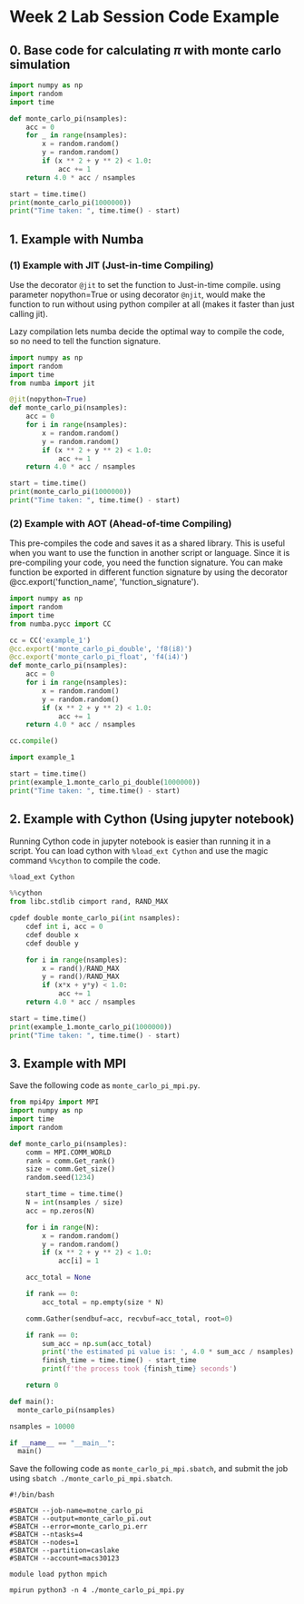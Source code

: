 # Week 2 Lab Session Code Example

## 0. Base code for calculating $\pi$ with monte carlo simulation

```python
import numpy as np
import random
import time

def monte_carlo_pi(nsamples):
    acc = 0
    for _ in range(nsamples):
        x = random.random()
        y = random.random()
        if (x ** 2 + y ** 2) < 1.0:
            acc += 1
    return 4.0 * acc / nsamples

start = time.time()
print(monte_carlo_pi(1000000))
print("Time taken: ", time.time() - start)
```

## 1. Example with Numba

### (1) Example with JIT (Just-in-time Compiling)
Use the decorator `@jit` to set the function to Just-in-time compile. using parameter nopython=True or using decorator `@njit`, would make the function to run without using python compiler at all (makes it faster than just calling jit).

Lazy compilation lets numba decide the optimal way to compile the code, so no need to tell the function signature.
```python
import numpy as np
import random
import time
from numba import jit

@jit(nopython=True)
def monte_carlo_pi(nsamples):
    acc = 0
    for i in range(nsamples):
        x = random.random()
        y = random.random()
        if (x ** 2 + y ** 2) < 1.0:
            acc += 1
    return 4.0 * acc / nsamples

start = time.time()
print(monte_carlo_pi(1000000))
print("Time taken: ", time.time() - start)
```

### (2) Example with AOT (Ahead-of-time Compiling)
This pre-compiles the code and saves it as a shared library. This is useful when you want to use the function in another script or language. Since it is pre-compiling your code, you need the function signature. You can make function be exported in different function signature by using the decorator @cc.export('function_name', 'function_signature').
```python
import numpy as np
import random
import time
from numba.pycc import CC

cc = CC('example_1')
@cc.export('monte_carlo_pi_double', 'f8(i8)')
@cc.export('monte_carlo_pi_float', 'f4(i4)')
def monte_carlo_pi(nsamples):
    acc = 0
    for i in range(nsamples):
        x = random.random()
        y = random.random()
        if (x ** 2 + y ** 2) < 1.0:
            acc += 1
    return 4.0 * acc / nsamples

cc.compile()
```
```python
import example_1

start = time.time()
print(example_1.monte_carlo_pi_double(1000000))
print("Time taken: ", time.time() - start)
```

## 2. Example with Cython (Using jupyter notebook)
Running Cython code in jupyter notebook is easier than running it in a script. You can load cython with `%load_ext Cython` and use the magic command `%%cython` to compile the code.

```python
%load_ext Cython
```
```python
%%cython
from libc.stdlib cimport rand, RAND_MAX

cpdef double monte_carlo_pi(int nsamples):
    cdef int i, acc = 0
    cdef double x
    cdef double y

    for i in range(nsamples):
        x = rand()/RAND_MAX
        y = rand()/RAND_MAX
        if (x*x + y*y) < 1.0:
            acc += 1
    return 4.0 * acc / nsamples
```
```python
start = time.time()
print(example_1.monte_carlo_pi(1000000))
print("Time taken: ", time.time() - start)
```

## 3. Example with MPI

Save the following code as `monte_carlo_pi_mpi.py`.
```python
from mpi4py import MPI
import numpy as np
import time
import random

def monte_carlo_pi(nsamples):
    comm = MPI.COMM_WORLD
    rank = comm.Get_rank()
    size = comm.Get_size()
    random.seed(1234)

    start_time = time.time()
    N = int(nsamples / size)
    acc = np.zeros(N)

    for i in range(N):
        x = random.random()
        y = random.random()
        if (x ** 2 + y ** 2) < 1.0:
            acc[i] = 1

    acc_total = None

    if rank == 0:
        acc_total = np.empty(size * N)

    comm.Gather(sendbuf=acc, recvbuf=acc_total, root=0)

    if rank == 0:
        sum_acc = np.sum(acc_total)
        print('the estimated pi value is: ', 4.0 * sum_acc / nsamples)
        finish_time = time.time() - start_time
        print(f'the process took {finish_time} seconds')

    return 0

def main():
  monte_carlo_pi(nsamples)

nsamples = 10000

if __name__ == "__main__":
  main()
```

Save the following code as `monte_carlo_pi_mpi.sbatch`, and submit the job using `sbatch ./monte_carlo_pi_mpi.sbatch`.
```
#!/bin/bash

#SBATCH --job-name=motne_carlo_pi
#SBATCH --output=monte_carlo_pi.out
#SBATCH --error=monte_carlo_pi.err
#SBATCH --ntasks=4
#SBATCH --nodes=1
#SBATCH --partition=caslake
#SBATCH --account=macs30123

module load python mpich

mpirun python3 -n 4 ./monte_carlo_pi_mpi.py
```

